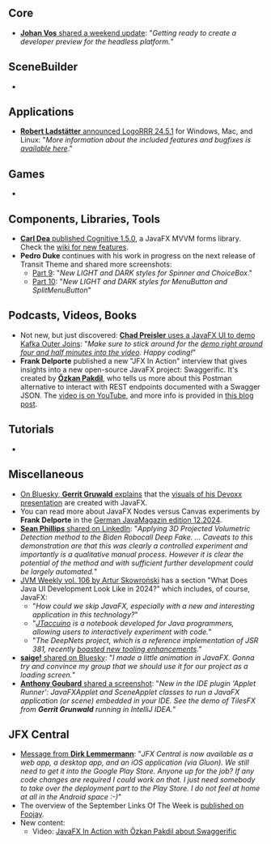 ## Core

* [**Johan Vos** shared a weekend update](https://mastodon.social/@johanvos/113415033521942389): "_Getting ready to create a developer preview for the headless platform._"

## SceneBuilder

* 

## Applications

* [**Robert Ladstätter** announced LogoRRR 24.5.1](https://graz.social/@rladstaetter/113380976846373387) for Windows, Mac, and Linux: "_More information about the included features and bugfixes is [available here](https://github.com/rladstaetter/LogoRRR/releases/tag/24.5.1)_."

## Games

* 

## Components, Libraries, Tools

* [**Carl Dea** published Cognitive 1.5.0](https://x.com/carldea/status/1851983577321255003), a JavaFX MVVM forms library.
 Check the [wiki for new features](https://github.com/carldea/cognitive/wiki#new-features).
* **Pedro Duke** continues with his work in progress on the next release of Transit Theme and shared more screenshots:
  * [Part 9](https://x.com/P_Duke/status/1850541268331360395): "_New LIGHT and DARK styles for Spinner and ChoiceBox_."
  * [Part 10](https://x.com/P_Duke/status/1852713716531314778): "_New LIGHT and DARK styles for MenuButton and SplitMenuButton_"
  
## Podcasts, Videos, Books

* Not new, but just discovered: [**Chad Preisler** uses a JavaFX UI to demo Kafka Outer Joins](https://bsky.app/profile/chadpreisler.bsky.social/post/3l3vjfi4z742r): "_Make sure to stick around for the [demo right around four and half minutes into the video](https://www.youtube.com/watch?v=bGffINGD9KQ). Happy coding!_"
* **Frank Delporte** published a new "JFX In Action" interview that gives insights into a new open-source JavaFX project: Swaggerific. It's created by [**Özkan Pakdil**](https://techhub.social/@thejvmbender), who tells us more about this Postman alternative to interact with REST endpoints documented with a Swagger JSON. The [video is on YouTube](https://lnkd.in/eidGJkSY), and more info is provided in [this blog post](https://lnkd.in/eRdekHTm).


## Tutorials

*

## Miscellaneous

* [On Bluesky, **Gerrit Gruwald** explains](https://bsky.app/profile/hansolo.bsky.social/post/3l6c24vt4222g) that the [visuals of his Devoxx presentation](https://www.youtube.com/watch?v=Jh79ojcror0) are created with JavaFX.
* You can read more about JavaFX Nodes versus Canvas experiments by **Frank Delporte** in the [German JavaMagazin edition 12.2024](https://entwickler.de/java/javafx-nodes-versus-canvas).
* [**Sean Phillips** shared on LinkedIn](https://www.linkedin.com/posts/seanmiphillips_projected-volumetric-detection-method-applied-activity-7256695177157689345-2Okp/): "_Applying 3D Projected Volumetric Detection method to the Biden Robocall Deep Fake. ... Caveats to this demonstration are that this was clearly a controlled experiment and importantly is a qualitative manual process. However it is clear the potential of the method and with sufficient further development could be largely automated._"
* [JVM Weekly vol. 106 by Artur Skowroński](https://www.linkedin.com/pulse/microprofile-ai-jakarta-ee-12-data-whats-new-java-jvm-skowro%C5%84ski-ihd2f/) has a section "What Does Java UI Development Look Like in 2024?" which includes, of course, JavaFX:
  * "_How could we skip JavaFX, especially with a new and interesting application in this technology?_"
  * "_[JTaccuino](https://github.com/jtaccuino/jtaccuino) is a notebook developed for Java programmers, allowing users to interactively experiment with code._"
  * "_The DeepNets project, which is a reference implementation of JSR 381, recently [boasted new tooling enhancements](https://x.com/DeepNetts/status/1835292030315995390)._"
* [**saige!** shared on Bluesky](https://bsky.app/profile/catgirlin.space/post/3l7u33iijn42k): "_I made a little animation in JavaFX. Gonna try and convince my group that we should use it for our project as a loading screen._"
* [**Anthony Goubard** shared a screenshot](https://x.com/Anthony_Goubard/status/1853791630815277332): "_New in the IDE plugin 'Applet Runner': JavaFXApplet and SceneApplet classes to run a JavaFX application (or scene) embedded in your IDE. See the demo of TilesFX from **Gerrit Grunwald** running in IntelliJ IDEA._"

## JFX Central

* [Message from **Dirk Lemmermann**](https://x.com/dlemmermann/status/1853719535901122837): "_JFX Central is now available as a web app, a desktop app, and an iOS application (via Gluon). We still need to get it into the Google Play Store. Anyone up for the job? If any code changes are required I could work on that. I just need somebody to take over the deployment part to the Play Store. I do not feel at home at all in the Android space :-)_"
* The overview of the September Links Of The Week is [published on Foojay](https://foojay.io/today/javafx-links-of-october-2024/).
* New content:
  * Video: [JavaFX In Action with Özkan Pakdil about Swaggerific](https://www.jfx-central.com/videos/3_T0LDZ-Wt4)

